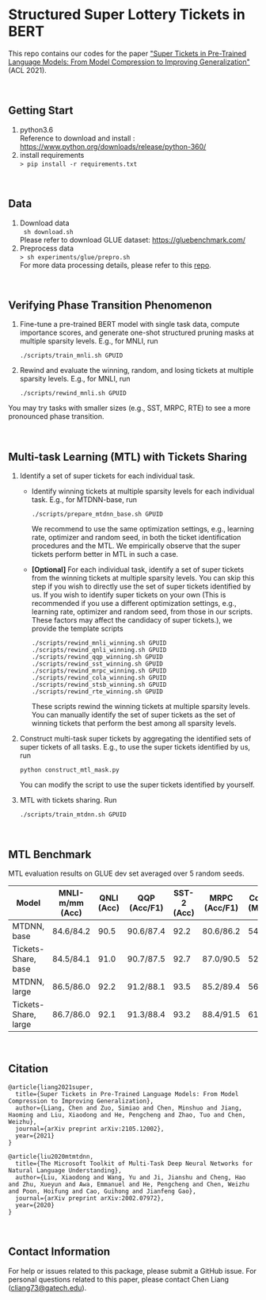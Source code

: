 # Structured Super Lottery Tickets in BERT

This repo contains our codes for the paper ["Super Tickets in Pre-Trained Language Models: From Model Compression to Improving Generalization"](https://arxiv.org/abs/2105.12002) (ACL 2021).

</br>

## Getting Start
1. python3.6 </br>
   Reference to download and install : https://www.python.org/downloads/release/python-360/
2. install requirements </br>
   ```> pip install -r requirements.txt```

</br>

## Data
1. Download data </br>
   ``` sh download.sh``` </br>
   Please refer to download GLUE dataset: https://gluebenchmark.com/
2. Preprocess data </br>
   ```> sh experiments/glue/prepro.sh```</br>
For more data processing details, please refer to this [repo](https://github.com/namisan/mt-dnn).

</br>

## Verifying Phase Transition Phenomenon
1. Fine-tune a pre-trained BERT model with single task data, compute importance scores, and generate one-shot structured pruning masks at multiple sparsity levels. E.g., for MNLI, run </br>
   ```
   ./scripts/train_mnli.sh GPUID
   ```

2. Rewind and evaluate the winning, random, and losing tickets at multiple sparsity levels. E.g., for MNLI, run </br>
   ```
   ./scripts/rewind_mnli.sh GPUID
   ```
You may try tasks with smaller sizes (e.g., SST, MRPC, RTE) to see a more pronounced phase transition.


</br>

## Multi-task Learning (MTL) with Tickets Sharing
1. Identify a set of super tickets for each individual task.

   - Identify winning tickets at multiple sparsity levels for each individual task. E.g., for MTDNN-base, run
      ```
      ./scripts/prepare_mtdnn_base.sh GPUID
      ```
      We recommend to use the same optimization settings, e.g., learning rate, optimizer and random seed, in both the ticket identification procedures and the MTL. We empirically observe that the super tickets perform better in MTL in such a case.

   - **[Optional]** For each individual task, identify a set of super tickets from the winning tickets at multiple sparsity levels. You can skip this step if you wish to directly use the set of super tickets identified by us. If you wish to identify super tickets on your own (This is recommended if you use a different optimization settings, e.g., learning rate, optimizer and random seed, from those in our scripts. These factors may affect the candidacy of super tickets.), we provide the template scripts
      ```
      ./scripts/rewind_mnli_winning.sh GPUID
      ./scripts/rewind_qnli_winning.sh GPUID
      ./scripts/rewind_qqp_winning.sh GPUID
      ./scripts/rewind_sst_winning.sh GPUID
      ./scripts/rewind_mrpc_winning.sh GPUID
      ./scripts/rewind_cola_winning.sh GPUID
      ./scripts/rewind_stsb_winning.sh GPUID
      ./scripts/rewind_rte_winning.sh GPUID
      ```
      These scripts rewind the winning tickets at multiple sparsity levels. You can manually identify the set of super tickets as the set of winning tickets that perform the best among all sparsity levels.

2. Construct multi-task super tickets by aggregating the identified sets of super tickets of all tasks. E.g., to use the super tickets identified by us, run
   ```
   python construct_mtl_mask.py
   ```
   You can modify the script to use the super tickets identified by yourself.

3. MTL with tickets sharing. Run
   ```
   ./scripts/train_mtdnn.sh GPUID
   ```

</br>

## MTL Benchmark

MTL evaluation results on GLUE dev set averaged over 5 random seeds.

| Model        |  MNLI-m/mm (Acc)  |      QNLI (Acc)    |  QQP (Acc/F1) |     SST-2 (Acc)    | MRPC (Acc/F1) |     CoLA (Mcc)     |  STS-B (P/S) |      RTE (Acc)    |  Avg Score  |  Avg Compression  |
| -------------------- | ----------- |  ----------- |  ----------- |  ----------- |  ----------- |  ----------- |  ----------- | ----------- | ----------- | ----------- |
|         MTDNN, base  |  84.6/84.2  |  90.5  |  90.6/87.4  |  92.2 |   80.6/86.2   | 54.0  |  86.2/86.4  |  79.0  |  82.4  | 100%  |
| Tickets-Share, base  |  84.5/84.1  |  91.0  |  90.7/87.5  |  92.7 |   87.0/90.5   | 52.0  |  87.7/87.5  |  81.2  |  83.3  | 92.9% |
|         MTDNN, large |  86.5/86.0  |  92.2  |  91.2/88.1  |  93.5 |   85.2/89.4   | 56.2  |  87.2/86.9  |  83.0  |  84.4  | 100%  |
| Tickets-Share, large |  86.7/86.0  |  92.1  |  91.3/88.4  |  93.2 |   88.4/91.5   | 61.8  |  89.2/89.1  |  80.5  |  85.4  | 83.3% |



</br>

## Citation

```
@article{liang2021super,
  title={Super Tickets in Pre-Trained Language Models: From Model Compression to Improving Generalization},
  author={Liang, Chen and Zuo, Simiao and Chen, Minshuo and Jiang, Haoming and Liu, Xiaodong and He, Pengcheng and Zhao, Tuo and Chen, Weizhu},
  journal={arXiv preprint arXiv:2105.12002},
  year={2021}
}

@article{liu2020mtmtdnn,
  title={The Microsoft Toolkit of Multi-Task Deep Neural Networks for Natural Language Understanding},
  author={Liu, Xiaodong and Wang, Yu and Ji, Jianshu and Cheng, Hao and Zhu, Xueyun and Awa, Emmanuel and He, Pengcheng and Chen, Weizhu and Poon, Hoifung and Cao, Guihong and Jianfeng Gao},
  journal={arXiv preprint arXiv:2002.07972},
  year={2020}
}
```

</br>

## Contact Information
For help or issues related to this package, please submit a GitHub issue. For personal questions related to this paper, please contact Chen Liang (cliang73@gatech.edu).
